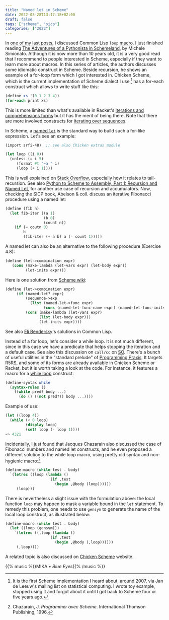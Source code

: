 ```yaml
---
title: "Named let in Scheme"
date: 2022-08-28T13:17:18+02:00
draft: false
tags: ["scheme", "sicp"]
categories: ["2022"]
---
```


In [one of my last posts], I discussed Common Lisp `loop` [macro]. I just finished reading [The Adventures of a Pythonista in Schemeland], by Michele Simionato. Although it is now more than 10 years old, it is a very good read that I recommend to people interested in Scheme, especially if they want to learn more about macros. In this series of articles, the authors discusses some idiomatic construct in Scheme. Beside recursion, he shows an example of a for-loop form which I got interested in. Chicken Scheme, which is the current implementation of Scheme dialect I use,[^1] has a for-each construct which allows to write stuff like this:

```scheme
(define xs '(0 1 2 3 4))
(for-each print xs)
```

This is more limited than what's available in Racket's [iterations and comprehensions forms] but it has the merit of being there. Note that there are more involved constructs for [iterating over sequences].

In Scheme, a [named `let`] is the standard way to build such a for-like expression. Let's see an example:

```scheme
(import srfi-48)  ;; see also Chicken extras module

(let loop ((i 0))
  (unless (= i 5)
     (format #t "~a " i)
     (loop (+ i 1))))
```

This is well explained on [Stack Overflow], especially how it relates to tail-recursion. See also [Python to Scheme to Assembly, Part 1: Recursion and Named Let](https://davidad.github.io/blog/2014/02/28/python-to-scheme-to-assembly-1/), for another use case of recursion and accumulators. Now, checking the SICP book, Abelson & coll. discuss an iterative Fibonacci procedure using a named let:

```scheme
(define (fib n)
  (let fib-iter ((a 1)
                 (b 0)
                 (count n))
    (if (= coutn 0)
        b
        (fib-iter (+ a b) a (- count 1)))))
```

A named let can also be an alternative to the following procedure (Exercise 4.8):

```scheme
(define (let->combination expr)
   (cons (make-lambda (let-vars expr) (let-body expr))
         (let-inits expr)))
```

Here is one solution from [Scheme wiki]:

```scheme
(define (let->combination expr)
     (if (named-let? expr)
         (sequence->exp
           (list (named-let->func expr)
                 (cons (named-let-func-name expr) (named-let-func-inits expr))))
         (cons (make-lambda (let-vars expr)
               (list (let-body expr)))
               (let-inits expr))))
```

See also [Eli Bendersky](https://eli.thegreenplace.net/2007/12/06/sicp-sections-411-412)'s solutions in Common Lisp.

Instead of a for loop, let's consider a while loop. It is not much different, since in this case we have a predicate that helps stopping the iteration and a default case. See also this discussion on `call/cc` on [SO]. There's a bunch of useful utilities in the "standard prelude" of [Programming Praxis]. It targets R5RS, and some of its forms are already available in Chicken Scheme or Racket, but it is worth taking a look at the code. For instance, it features a macro for a [while loop] construct:

```scheme
(define-syntax while
  (syntax-rules ()
    ((while pred? body ...)
      (do () ((not pred?)) body ...))))
```

Example of use:

```scheme
(let ((loop 4))
  (while (< 0 loop)
         (display loop)
         (set! loop (- loop 1))))
=> 4321
```

Incidentally, I just found that Jacques Chazarain also discussed the case of Fibonacci numbers and named let constructs, and he even proposed a different solution to the while loop macro, using pretty old syntax and non-hygienic macro:[^2]

```scheme
(define-macro (while test . body)
  `(letrec ((loop (lambda ()
                    (if ,test
                      (begin ,@body (loop))))))
     (loop)))
```

There is nevertheless a slight issue with the formulation above: the local function `loop` may happen to mask a variable bound in the `let` statement. To remedy this problem, one needs to use `gensym` to generate the name of the local loop construct, as illustrated below:

```scheme
(define-macro (while test . body)
  (let ((loop (gensym)))
    `(letrec ((,loop (lambda ()
                    (if ,test
                      (begin ,@body (,loop))))))
     (,loop))))
```

A related topic is also discussed on [Chicken Scheme] website.

{{% music %}}MIKA • _Blue Eyes_{{% /music %}}

[^1]: It is the first Scheme implementation I heard about, around 2007, via Jan de Leeuw's mailing list on statistical computing. I wrote toy example, stopped using it and forgot about it until I got back to Scheme four or five years ago.
[^2]: Chazarain, J. _Programmer avec Scheme_. International Thomson Publishing, 1996.

[one of my last posts]: /post/cl-loop-macro/
[the adventures of a pythonista in schemeland]: http://www.phyast.pitt.edu/~micheles/scheme/
[iterations and comprehensions forms]: https://docs.racket-lang.org/reference/for.html
[iterating over sequences]: https://wiki.call-cc.org/eggref/5/sequences#iteration-constructs
[named `let`]: https://people.csail.mit.edu/jaffer/r5rs_6.html#IDX130
[stack overflow]: https://stackoverflow.com/questions/31909121/how-does-the-named-let-in-the-form-of-a-loop-work
[so]: https://stackoverflow.com/a/44110742/420055
[scheme wiki]: http://community.schemewiki.org/?sicp-ex-4.8
[programming praxis]: https://programmingpraxis.com/contents/standard-prelude/
[while loop]: https://programmingpraxis.com/contents/standard-prelude/#control-flow
[macro]: https://docs.scheme.org/guide/macros/
[chicken scheme]: https://wiki.call-cc.org/man/5/Module%20(chicken%20syntax)#explicit-renaming-macros
